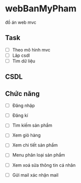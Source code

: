 # webBanMyPham
đồ án web mvc

## Task
- [ ] Theo mô hình mvc
- [ ] Lâp csdl
- [ ] Tìm dữ liệu

## CSDL

## Chức năng
- [ ] Đăng nhập
- [ ] Đăng kí
- [ ] Tìm kiếm sản phẩm
- [ ] Xem giỏ hàng 
- [ ] Xem chi tiết sản phẩm
- [ ] Menu phân loại sản phẩm
- [ ] Xem xoá sửa thông tin cá nhân
- [ ] Gửi mail xác nhận mail

